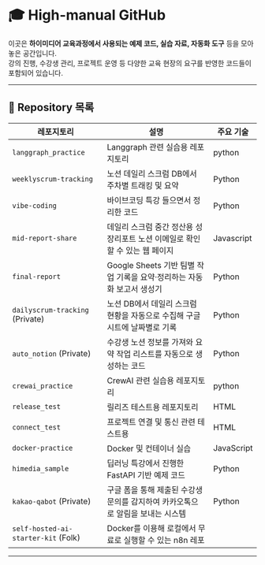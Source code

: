 # 🎓 High-manual GitHub

이곳은 **하이미디어 교육과정에서 사용되는 예제 코드, 실습 자료, 자동화 도구** 등을 모아놓은 공간입니다.  
강의 진행, 수강생 관리, 프로젝트 운영 등 다양한 교육 현장의 요구를 반영한 코드들이 포함되어 있습니다.

---

## 📂 Repository 목록

| 레포지토리 | 설명 | 주요 기술 |
|------------|------|-----------|
| `langgraph_practice` | Langgraph 관련 실습용 레포지토리 | python |
| `weeklyscrum-tracking` | 노션 데일리 스크럼 DB에서 주차별 트래킹 및 요약 | Python |
| `vibe-coding` | 바이브코딩 특강 들으면서 정리한 코드 | Python |
| `mid-report-share` | 데일리 스크럼 중간 정산용 성장리포트 노션 이메일로 확인할 수 있는 웹 페이지 | Javascript |
| `final-report` | Google Sheets 기반 팀별 작업 기록을 요약·정리하는 자동화 보고서 생성기 | Python |
| `dailyscrum-tracking` (Private) | 노션 DB에서 데일리 스크럼 현황을 자동으로 수집해 구글 시트에 날짜별로 기록 | Python |
| `auto_notion` (Private) | 수강생 노션 정보를 가져와 요약 작업 리스트를 자동으로 생성하는 코드 | Python |
| `crewai_practice` | CrewAI 관련 실습용 레포지토리 | python |
| `release_test` | 릴리즈 테스트용 레포지토리 | HTML |
| `connect_test` | 프로젝트 연결 및 통신 관련 테스트용 | HTML |
| `docker-practice` | Docker 및 컨테이너 실습 | JavaScript |
| `himedia_sample` | 딥러닝 특강에서 진행한 FastAPI 기반 예제 코드 | Python |
| `kakao-qabot` (Private) | 구글 폼을 통해 제출된 수강생 문의를 감지하여 카카오톡으로 알림을 보내는 시스템 | Python |
| `self-hosted-ai-starter-kit` (Folk) | Docker를 이용해 로컬에서 무료로 실행할 수 있는 n8n 레포 |

---
